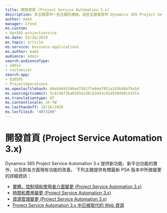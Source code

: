 ```yaml
---
title: 開發首頁 (Project Service Automation 3.x)
description: 本主題提供一些主題的連結，這些主題會提供 Dynamics 365 Project Service Automation (PSA) 3.x 版的開發詳細資訊。
author: makk
manager: kfend
ms.custom:
- dyn365-projectservice
ms.date: 03/26/2019
ms.topic: article
ms.service: business-applications
ms.author: makk
audience: admin
search.audienceType:
- admin
- customizer
search.app:
- D365PS
- ProjectOperations
ms.openlocfilehash: 68eb9d4334bed7562ffe0de7951a2d364bbf9a5d
ms.sourcegitcommit: 5c4c9bf3ba018562d6cb3443c01d550489c415fa
ms.translationtype: HT
ms.contentlocale: zh-TW
ms.lasthandoff: 10/16/2020
ms.locfileid: "4073189"
---
```

# <a name="development-home-page-project-service-automation-3x"></a>開發首頁 (Project Service Automation 3.x)

Dynamics 365 Project Service Automation 3.x 提供新功能、新平台功能的實作，以及對各方面現有功能的改善。 下列主題提供有關最新 PSA 版本中所做變更的詳細資訊：

- [實體、控制項和使用者介面變更 (Project Service Automation 3.x)](../developer-guides/entity-changes-v3.x.md)
- [時間和費用變更 (Project Service Automation 3.x)](../developer-guides/time-expense-changes-v3.x.md)
- [資源管理變更 (Project Service Automation 3.x)](../developer-guides/resource-management-changes-v3.x.md)
- [Project Service Automation 3.x 中已被取代的 Web 資源](../developer-guides/web-resources-deprecated-v3.x.md)
